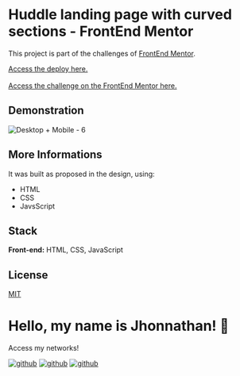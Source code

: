# Huddle landing page with curved sections - FrontEnd Mentor

This project is part of the challenges of [FrontEnd Mentor](https://www.frontendmentor.io/).

[Access the deploy here.](https://huddlepage-frontendmentor.vercel.app/)
<br>
<br>
[Access the challenge on the FrontEnd Mentor here.](https://www.frontendmentor.io/challenges/huddle-landing-page-with-curved-sections-5ca5ecd01e82137ec91a50f2)

## Demonstration
![Desktop + Mobile - 6](https://github.com/jhonnathandc/huddlepage-frontendmentor/assets/82620787/c178e178-ddf0-46b3-9f0f-202162fe6223)


## More Informations

It was built as proposed in the design, using:

- HTML
- CSS
- JavsScript

## Stack

**Front-end:** HTML, CSS, JavaScript

## License

[MIT](https://choosealicense.com/licenses/mit/)

# Hello, my name is Jhonnathan! 👋

<p>Access my networks!</p>

[![github](https://img.shields.io/badge/-github-%23333?style=for-the-badge&logo=github&logoColor=white)](https://github.com/jhonnathandc)
[![github](https://img.shields.io/badge/-LinkedIn-%230077B5?style=for-the-badge&logo=linkedin&logoColor=white)]("https://www.linkedin.com/in/jhonnathan-cora-6427661b0/)
[![github](https://img.shields.io/badge/-instagram-%23E4405F?style=for-the-badge&logo=instagram&logoColor=white)](https://www.instagram.com/jhonnathandc/)
